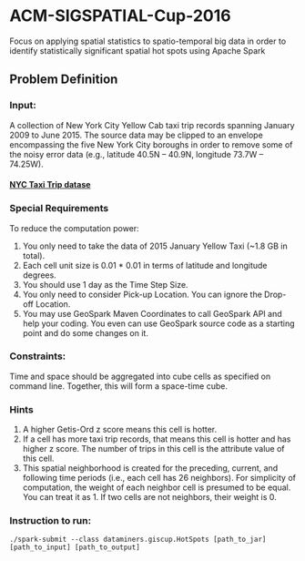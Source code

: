 # ACM-SIGSPATIAL-Cup-2016
Focus on applying spatial statistics to spatio-temporal big data in order to identify statistically significant spatial hot spots using Apache Spark

## Problem Definition
### Input: 
A collection of New York City Yellow Cab taxi trip records spanning January 2009 to June 2015. The source data may be clipped to an envelope encompassing the five New York City boroughs in order to remove some of the noisy error data (e.g., latitude 40.5N – 40.9N, longitude 73.7W – 74.25W).

#### [NYC Taxi Trip datase](http://www.nyc.gov/html/tlc/html/about/trip_record_data.shtml)

### Special Requirements
To reduce the computation power: 
1. You only need to take the data of 2015 January Yellow Taxi (~1.8 GB in total). 
2. Each cell unit size is 0.01 * 0.01 in terms of latitude and longitude degrees. 
3. You should use 1 day as the Time Step Size. 
4. You only need to consider Pick-up Location. You can ignore the Drop-off Location. 
5. You may use GeoSpark Maven Coordinates to call GeoSpark API and help your coding. You even can use GeoSpark source code as a starting point and do some changes on it.

### Constraints:  
Time and space should be aggregated into cube cells as specified on command line. Together, this will form a space-time cube.

### Hints
1. A higher Getis-Ord z score means this cell is hotter. 
2. If a cell has more taxi trip records, that means this cell is hotter and has higher z score. The number of trips in this cell is the attribute value of this cell. 
3. This spatial neighborhood is created for the preceding, current, and following time periods (i.e., each cell has 26 neighbors). For simplicity of computation, the weight of each neighbor cell is presumed to be equal. You can treat it as 1. If two cells are not neighbors, their weight is 0. 

### Instruction to run:
```
./spark-submit --class dataminers.giscup.HotSpots [path_to_jar] [path_to_input] [path_to_output]
```
